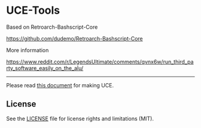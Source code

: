 # UCE-Tools

Based on Retroarch-Bashscript-Core

https://github.com/dudemo/Retroarch-Bashscript-Core

More information

https://www.reddit.com/r/LegendsUltimate/comments/qvnx6w/run_third_party_software_easily_on_the_alu/

---

Please read [this document](https://github.com/pac-women/UCE-Tools/tree/main/Document) for making UCE.

## License

See the [LICENSE](LICENSE.md) file for license rights and limitations (MIT).
